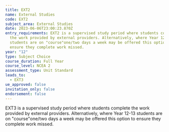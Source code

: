 ```yaml
---
title: EXT2
name: External Studies
code: EXT2
subject_area: External Studies
date: 2023-06-06T23:00:23.870Z
entry_requirements: EXT2 is a supervised study period where students complete
  the work provided by external providers. Alternatively, where Year 12-13
  students are on "course"one/two days a week may be offered this option to
  ensure they complete work missed.
year: "12"
type: Subject Choice
course_duration: Full Year
course_level: NCEA 2
assessment_type: Unit Standard
leads_to:
  - EXT3
ue_approved: false
invitation_only: false
endorsement: false
---
```

EXT3 is a supervised study period where students complete the work provided by external providers. Alternatively, where Year 12-13 students are on "course"one/two days a week may be offered this option to ensure they complete work missed.